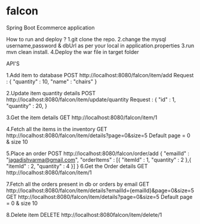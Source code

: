 # falcon

Spring Boot Ecommerce application

How to run and deploy ?
1.git clone the repo.
2.change the mysql username,password & dbUrl as per your local in application.properties
3.run mvn clean install.
4.Deploy the war file in target folder

API'S

1.Add item to database
  POST http://localhost:8080/falcon/item/add
  Request : {
	          "quantity" : 10,
	          "name" : "chairs"
            }
         
2.Update item quantity details
  POST http://localhost:8080/falcon/item/update/quantity
   Request : {
	          "id" : 1,
	          "quantity" : 20,
            }
 
3.Get the item details
  GET http://localhost:8080/falcon/item/1
  
4.Fetch all the items in the inventory
  GET http://localhost:8080/falcon/item/details?page=0&size=5
      Default page = 0 & size 10
      
5.Place an order
  POST http://localhost:8080/falcon/order/add
  {
	"emailId" : "jagadishvarma@gmail.com",
	"orderItems" : [{
	    	"itemId" : 1,
	    	"quantity" : 2
	       },{
		     "itemId" : 2,
		     "quantity" : 4
	       }]
   }
6.Get the Order details
  GET http://localhost:8080/falcon/item/1
  
7.Fetch all the orders present in db or orders by email
  GET http://localhost:8080/falcon/item/details?emailId={emailId}&page=0&size=5
  GET http://localhost:8080/falcon/item/details?page=0&size=5
      Default page = 0 & size 10
      
8.Delete item
  DELETE http://localhost:8080falcon/item/delete/1
  
  
